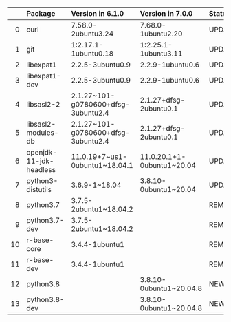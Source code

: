 <!-- markdown-link-check-disable -->

|    | Package                 | Version in 6.1.0                    | Version in 7.0.0           | Status   |
|---:|:------------------------|:------------------------------------|:---------------------------|:---------|
|  0 | curl                    | 7.58.0-2ubuntu3.24                  | 7.68.0-1ubuntu2.20         | UPDATED  |
|  1 | git                     | 1:2.17.1-1ubuntu0.18                | 1:2.25.1-1ubuntu3.11       | UPDATED  |
|  2 | libexpat1               | 2.2.5-3ubuntu0.9                    | 2.2.9-1ubuntu0.6           | UPDATED  |
|  3 | libexpat1-dev           | 2.2.5-3ubuntu0.9                    | 2.2.9-1ubuntu0.6           | UPDATED  |
|  4 | libsasl2-2              | 2.1.27~101-g0780600+dfsg-3ubuntu2.4 | 2.1.27+dfsg-2ubuntu0.1     | UPDATED  |
|  5 | libsasl2-modules-db     | 2.1.27~101-g0780600+dfsg-3ubuntu2.4 | 2.1.27+dfsg-2ubuntu0.1     | UPDATED  |
|  6 | openjdk-11-jdk-headless | 11.0.19+7~us1-0ubuntu1~18.04.1      | 11.0.20.1+1-0ubuntu1~20.04 | UPDATED  |
|  7 | python3-distutils       | 3.6.9-1~18.04                       | 3.8.10-0ubuntu1~20.04      | UPDATED  |
|  8 | python3.7               | 3.7.5-2ubuntu1~18.04.2              |                            | REMOVED  |
|  9 | python3.7-dev           | 3.7.5-2ubuntu1~18.04.2              |                            | REMOVED  |
| 10 | r-base-core             | 3.4.4-1ubuntu1                      |                            | REMOVED  |
| 11 | r-base-dev              | 3.4.4-1ubuntu1                      |                            | REMOVED  |
| 12 | python3.8               |                                     | 3.8.10-0ubuntu1~20.04.8    | NEW      |
| 13 | python3.8-dev           |                                     | 3.8.10-0ubuntu1~20.04.8    | NEW      |